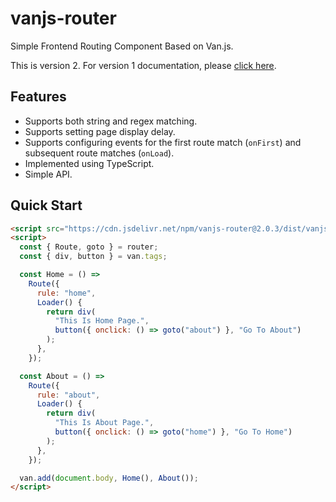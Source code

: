 # vanjs-router

Simple Frontend Routing Component Based on Van.js.

This is version 2. For version 1 documentation, please [click here](https://github.com/iuroc/vanjs-router/tree/79b190f56846bef9906de886ddf29f6c62b892db).

## Features

- Supports both string and regex matching.
- Supports setting page display delay.
- Supports configuring events for the first route match (`onFirst`) and subsequent route matches (`onLoad`).
- Implemented using TypeScript.
- Simple API.

## Quick Start

```html
<script src="https://cdn.jsdelivr.net/npm/vanjs-router@2.0.3/dist/vanjs-router.min.js"></script>
<script>
  const { Route, goto } = router;
  const { div, button } = van.tags;

  const Home = () =>
    Route({
      rule: "home",
      Loader() {
        return div(
          "This Is Home Page.",
          button({ onclick: () => goto("about") }, "Go To About")
        );
      },
    });

  const About = () =>
    Route({
      rule: "about",
      Loader() {
        return div(
          "This Is About Page.",
          button({ onclick: () => goto("home") }, "Go To Home")
        );
      },
    });

  van.add(document.body, Home(), About());
</script>
```
